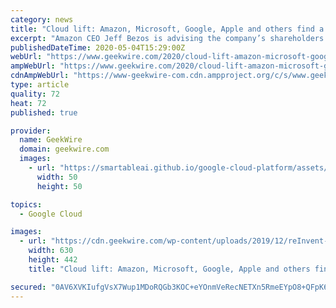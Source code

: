 ```yaml
---
category: news
title: "Cloud lift: Amazon, Microsoft, Google, Apple and others find a common cushion in the crisis"
excerpt: "Amazon CEO Jeff Bezos is advising the company’s shareholders to “take a seat” to prepare for the tech giant’s ambitious spending on COVID-19 initiatives, but if not for Amazon Web Services, they"
publishedDateTime: 2020-05-04T15:29:00Z
webUrl: "https://www.geekwire.com/2020/cloud-lift-amazon-microsoft-google-apple-others-finding-common-cushion-crisis/"
ampWebUrl: "https://www.geekwire.com/2020/cloud-lift-amazon-microsoft-google-apple-others-finding-common-cushion-crisis/amp/"
cdnAmpWebUrl: "https://www-geekwire-com.cdn.ampproject.org/c/s/www.geekwire.com/2020/cloud-lift-amazon-microsoft-google-apple-others-finding-common-cushion-crisis/amp/"
type: article
quality: 72
heat: 72
published: true

provider:
  name: GeekWire
  domain: geekwire.com
  images:
    - url: "https://smartableai.github.io/google-cloud-platform/assets/images/organizations/geekwire.com-50x50.jpg"
      width: 50
      height: 50

topics:
  - Google Cloud

images:
  - url: "https://cdn.geekwire.com/wp-content/uploads/2019/12/reInvent-2018_Wednesday_AndyJassyKeynote_140-630x442.jpg"
    width: 630
    height: 442
    title: "Cloud lift: Amazon, Microsoft, Google, Apple and others find a common cushion in the crisis"

secured: "0AV6XVKIufgVsX7Wup1MDoRQGb3KOC+eYOnmVeRecNETXn5RmeEYpO8+QFpK6/RCYFAdGvWmji/zfya3oVtj6WesQ57mVrYP86fxNGTIWuUFEVbPOUG3qgWFG8hl/OBtb/eHRLPxW46xpvhuN5d8EpaP81EU9xoAluaA9pYNuyQMGP/CaysK2hiUu6xTJuvHXmVRFHf5Ba7RI9fdY8c698WToMW2i25T6gfRH36m0A4TAQIW5mlXQFsBLgNtJm8NXfmrjpo/X3o7QplVXf3//1kcItD56PomF1NXFCv+seUAhe+ciAdIU6LbRFslRopScGR152KAuDIGi7ycyKG+btH5GyMV4H0eJLFUXZBVX3ijCDBG9dgYAqRN8ox2sU+Eoj4yG4+oSDqM3x9aV7iLDg4w+zh3TkfYqaxLaw59gDD2B6ld4YqPCdHAlhFDFLFkthlxwKxUayziWr3BrPG4a4rA73U55AzRLbfjNp94lHU=;a6gO/JTbvr4RIixQ5+X+nQ=="
---
```


